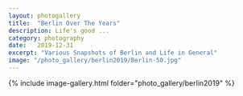 ```yaml
---
layout: photogallery
title:  "Berlin Over The Years"
description: Life's good ...
category: photography
date:   2019-12-31
excerpt: "Various Snapshots of Berlin and Life in General"
image: "/photo_gallery/berlin2019/Berlin-50.jpg"
---
```

<!-- ## Berlin Over The Years -->
{% include image-gallery.html folder="photo_gallery/berlin2019" %}
